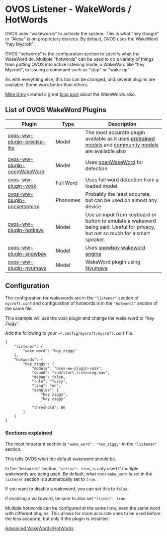 # OVOS Listener - WakeWords / HotWords
OVOS uses "wakewords" to activate the system.  This is what "hey Google" or "Alexa" is on proprietary devices.  By default, OVOS uses the WakeWord "hey Mycroft".

OVOS "hotwords" is the configuration section to specify what the WakeWord do.  Multiple "hotwords" can be used to do a variety of things from putting OVOS into active listening mode, a WakeWord like "hey Mycroft", to issuing a command such as "stop" or "wake up"

As with everything else, this too can be changed, and several plugins are available.  Some work better than others.

[Mike Grey](https://blog.graywind.org/) created a great [blog post](https://blog.graywind.org/posts/neon-change-wakeword/) about the WakeWords also.

## List of OVOS WakeWord Plugins
| Plugin                                 | Type     | Description                           |
|----------------------------------------|----------|----------------------------|
| [ovos-ww-plugin-precise-lite](https://github.com/OpenVoiceOS/ovos-ww-plugin-precise-lite) | Model | The most accurate plugin available as it uses [pretrained models](https://github.com/OpenVoiceOS/precise-lite-models) and [community models](https://github.com/OpenVoiceOS/ovos-ww-community-dataset) are available also |
| [ovos-ww-plugin-openWakeWord](https://github.com/OpenVoiceOS/ovos-ww-plugin-openWakeWord) | Model | Uses [openWakeWord](https://www.github.com/dscripka/openwakeword) for detection |
| [ovos-ww-plugin-vosk](https://github.com/OpenVoiceOS/ovos-ww-plugin-vosk) | Full Word | Uses full word detection from a loaded model. |
| [ovos-ww-plugin-pocketsphinx](https://github.com/OpenVoiceOS/ovos-ww-plugin-pocketsphinx) | Phonomes | Probably the least accurate, but can be used on almost any device |
| [ovos-ww-plugin-hotkeys](https://github.com/OpenVoiceOS/ovos-ww-plugin-hotkeys) | Model | Use an input from keyboard or button to emulate a wakeword being said.  Useful for privacy, but not so much for a smart speaker. |
| [ovos-ww-plugin-snowboy](https://github.com/OpenVoiceOS/ovos-ww-plugin-snowboy) | Model | Uses [snowboy wakeword engine](https://github.com/seasalt-ai/snowboy) |
| [ovos-ww-plugin-nyumaya](https://github.com/OpenVoiceOS/ovos-ww-plugin-nyumaya) | Model | WakeWord plugin using [Nyumaya](https://github.com/nyumaya) |

## Configuration
The configuration for wakewords are in the `"listener"` section of `mycroft.conf` and configuration of hotwords is in the `"hotwords"` section of the same file.

This example will use the vosk plugin and change the wake word to "hey Ziggy".

Add the following to your `~/.config/mycroft/mycroft.conf` file.
```
{
    "listener": {
        "wake_word": "hey_ziggy"
    },
    "hotwords": {
        "hey_ziggy": {
            "module": "ovos-ww-plugin-vosk",
            "sound": "snd/start_listening.wav",
            "debug": false,
            "rule": "fuzzy",
            "lang": "en",
            "samples": [
                "hey ziggy",
                "hay ziggy"
                ],
            "threshold": 80
        }
    }
}
```

### Sections explained
The most important section is `"wake_word": "hey_ziggy"` in the `"listener"` section.

This tells OVOS what the default wakeword should be.

In the `"hotwords"` section, `"active": true`, is only used if multiple wakewords are being used.  By default, what ever `wake_word` is set in the `listener` section is automatically set to `true`.

If you want to disable a wakeword, you can set this to `false`.

If enabling a wakeword, be sure to also set `"listen": true`.

Multiple hotwords can be configured at the same time, even the same word with different plugins.  This allows for more accurate ones to be used before the less accurate, but only if the plugin is installed.

[Advanced WakeWords/HotWords](https://openvoiceos.github.io/ovos-technical-manual/ww_plugins/)
